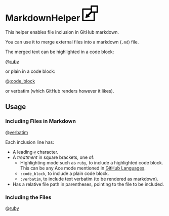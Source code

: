 # MarkdownHelper <img src="/images/include.png" width="50">

This helper enables file inclusion in GitHub markdown.

You can use it to merge external files into a markdown (```.md```) file.

The merged text can be highlighted in a code block:

@[ruby](include.rb)

or plain in a code block:

@[:code_block](include.rb)

or verbatim (which GitHub renders however it likes).

## Usage

### Including Files in Markdown

@[verbatim](include.md)

Each inclusion line has:

* A leading ```@``` character.
* A *treatment* in square brackets, one of:
  * Highlighting mode such as ```ruby```, to include a highlighted code block.  This can be any Ace mode mentioned in [GitHub Languages](https://github.com/github/linguist/blob/master/lib/linguist/languages.yml).
  * ```:code_block```, to include a plain code block.
  * ```:verbatim```, to include text verbatim (to be rendered as markdown).
* Has a relative file path in parentheses, pointing to the file to be included.

### Including the Files

@[ruby](usage.rb)
